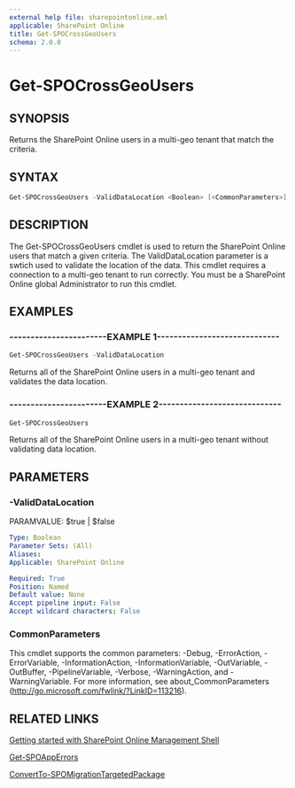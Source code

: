 ```yaml
---
external help file: sharepointonline.xml
applicable: SharePoint Online
title: Get-SPOCrossGeoUsers
schema: 2.0.0
---
```


# Get-SPOCrossGeoUsers

## SYNOPSIS
Returns the SharePoint Online users in a multi-geo tenant that match the criteria.


## SYNTAX

```Powershell
Get-SPOCrossGeoUsers -ValidDataLocation <Boolean> [<CommonParameters>]
```

## DESCRIPTION
The Get-SPOCrossGeoUsers cmdlet is used to return the SharePoint Online users that match a given criteria. The ValidDataLocation parameter is a swtich used to validate the location of the data. This cmdlet requires a connection to a multi-geo tenant to run correctly. You must be a SharePoint Online global Administrator to run this cmdlet.

## EXAMPLES

### -----------------------EXAMPLE 1-----------------------------
```Powershell
Get-SPOCrossGeoUsers -ValidDataLocation
```
Returns all of the SharePoint Online users in a multi-geo tenant and validates the data location.

### -----------------------EXAMPLE 2-----------------------------
```Powershell
Get-SPOCrossGeoUsers 
```
Returns all of the SharePoint Online users in a multi-geo tenant without validating data location.


## PARAMETERS

### -ValidDataLocation
PARAMVALUE: $true | $false


```yaml
Type: Boolean
Parameter Sets: (All)
Aliases: 
Applicable: SharePoint Online

Required: True
Position: Named
Default value: None
Accept pipeline input: False
Accept wildcard characters: False
```

### CommonParameters
This cmdlet supports the common parameters: -Debug, -ErrorAction, -ErrorVariable, -InformationAction, -InformationVariable, -OutVariable, -OutBuffer, -PipelineVariable, -Verbose, -WarningAction, and -WarningVariable. For more information, see about_CommonParameters (http://go.microsoft.com/fwlink/?LinkID=113216).


## RELATED LINKS
[Getting started with SharePoint Online Management Shell](https://docs.microsoft.com/en-us/powershell/sharepoint/sharepoint-online/connect-sharepoint-online?view=sharepoint-ps)

[Get-SPOAppErrors](Get-SPOAppErrors.md)

[ConvertTo-SPOMigrationTargetedPackage](ConvertTo-SPOMigrationTargetedPackage.md)
